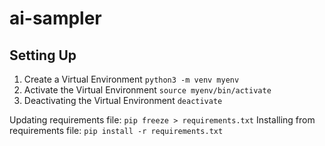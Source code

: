 # ai-sampler

## Setting Up
1. Create a Virtual Environment
`python3 -m venv myenv`
2. Activate the Virtual Environment
`source myenv/bin/activate`
3. Deactivating the Virtual Environment
`deactivate`

Updating requirements file: `pip freeze > requirements.txt`
Installing from requirements file: `pip install -r requirements.txt`